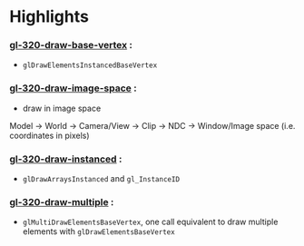 # Highlights

### [gl-320-draw-base-vertex](https://github.com/elect86/jogl-samples/blob/master/jogl-samples/src/tests/gl_320/draw/Gl_320_draw_base_vertex.java) :

* `glDrawElementsInstancedBaseVertex`

### [gl-320-draw-image-space](https://github.com/elect86/jogl-samples/blob/master/jogl-samples/src/tests/gl_320/draw/Gl_320_draw_image_space.java) :

* draw in image space

Model -> World -> Camera/View -> Clip -> NDC -> Window/Image space (i.e. coordinates in pixels)

### [gl-320-draw-instanced](https://github.com/elect86/jogl-samples/blob/master/jogl-samples/src/tests/gl_320/draw/Gl_320_draw_instanced.java) :

* `glDrawArraysInstanced` and `gl_InstanceID`

### [gl-320-draw-multiple](https://github.com/elect86/jogl-samples/blob/master/jogl-samples/src/tests/gl_320/draw/Gl_320_draw_multiple.java) :

* `glMultiDrawElementsBaseVertex`, one call equivalent to draw multiple elements with `glDrawElementsBaseVertex`
